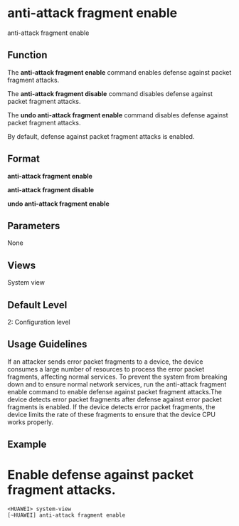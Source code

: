 anti-attack fragment enable
===========================

anti-attack fragment enable

Function
--------



The **anti-attack fragment enable** command enables defense against packet fragment attacks.

The **anti-attack fragment disable** command disables defense against packet fragment attacks.

The **undo anti-attack fragment enable** command disables defense against packet fragment attacks.



By default, defense against packet fragment attacks is enabled.


Format
------

**anti-attack fragment enable**

**anti-attack fragment disable**

**undo anti-attack fragment enable**


Parameters
----------

None

Views
-----

System view


Default Level
-------------

2: Configuration level


Usage Guidelines
----------------

If an attacker sends error packet fragments to a device, the device consumes a large number of resources to process the error packet fragments, affecting normal services. To prevent the system from breaking down and to ensure normal network services, run the anti-attack fragment enable command to enable defense against packet fragment attacks.The device detects error packet fragments after defense against error packet fragments is enabled. If the device detects error packet fragments, the device limits the rate of these fragments to ensure that the device CPU works properly.


Example
-------

# Enable defense against packet fragment attacks.
```
<HUAWEI> system-view
[~HUAWEI] anti-attack fragment enable

```